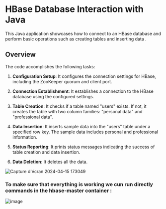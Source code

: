 # HBase Database Interaction with Java

This Java application showcases how to connect to an HBase database and perform basic operations such as creating tables and inserting data .

## Overview

The code accomplishes the following tasks:

1. **Configuration Setup**: It configures the connection settings for HBase, including the ZooKeeper quorum and client port.

2. **Connection Establishment**: It establishes a connection to the HBase database using the configured settings.

3. **Table Creation**: It checks if a table named "users" exists. If not, it creates the table with two column families: "personal data" and "professional data".

4. **Data Insertion**: It inserts sample data into the "users" table under a specified row key. The sample data includes personal and professional information.

5. **Status Reporting**: It prints status messages indicating the success of table creation and data insertion.
6. **Data Deletion**: It deletes all the data.


![Capture d'écran 2024-04-15 173049](https://github.com/khawla12-op/TP-Hbase-/assets/108635784/29adcb98-385f-4c77-9f1c-10a8e97de0b2)

### To make sure that everything is working we cun run directly commands in the hbase-master container :
![image](https://github.com/khawla12-op/TP-Hbase-/assets/108635784/c771ac56-4a2c-432a-8ff0-f6a99f355592)




